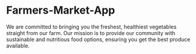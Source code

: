 # Farmers-Market-App
We are committed to bringing you the freshest, healthiest vegetables straight from our farm. Our mission is to provide our community with sustainable and nutritious food options, ensuring you get the best produce available.
